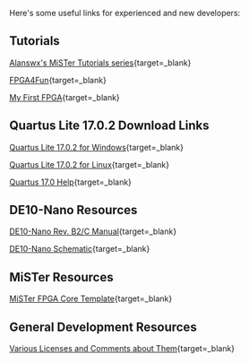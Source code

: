 Here's some useful links for experienced and new developers:

## Tutorials

[Alanswx's MiSTer Tutorials series](https://github.com/alanswx/Tutorials_MiSTer){target=_blank}

[FPGA4Fun](https://www.fpga4fun.com/){target=_blank}

[My First FPGA](https://www.terasic.com.tw/cgi-bin/page/archive_download.pl?Language=English&No=1046&FID=86a1c2f74b7ff8a8abf58d2b4689d4be){target=_blank}

## Quartus Lite 17.0.2 Download Links

[Quartus Lite 17.0.2 for Windows](https://download.altera.com/akdlm/software/acdsinst/17.0std.2/602/ib_tar/Quartus-lite-17.0.2.602-windows.tar){target=_blank}

[Quartus Lite 17.0.2 for Linux](https://download.altera.com/akdlm/software/acdsinst/17.0std.2/602/ib_tar/Quartus-lite-17.0.2.602-linux.tar){target=_blank}

[Quartus 17.0 Help](https://www.intel.com/content/www/us/en/programmable/quartushelp/17.0/index.htm#quartus/gl_quartus_welcome.htm){target=_blank}

## DE10-Nano Resources

[DE10-Nano Rev. B2/C Manual](https://www.terasic.com.tw/cgi-bin/page/archive_download.pl?Language=English&No=1046&FID=f1f656bb5f040121c36f2f93f6b107ff){target=_blank}

[DE10-Nano Schematic](https://www.terasic.com.tw/cgi-bin/page/archive_download.pl?Language=English&No=1046&FID=5d856258e00159cd47d7fe3ca35c1f3a){target=_blank}

## MiSTer Resources

[MiSTer FPGA Core Template](https://github.com/MiSTer-devel/Template_MiSTer){target=_blank}

## General Development Resources

[Various Licenses and Comments about Them](https://www.gnu.org/licenses/license-list.html){target=_blank}

